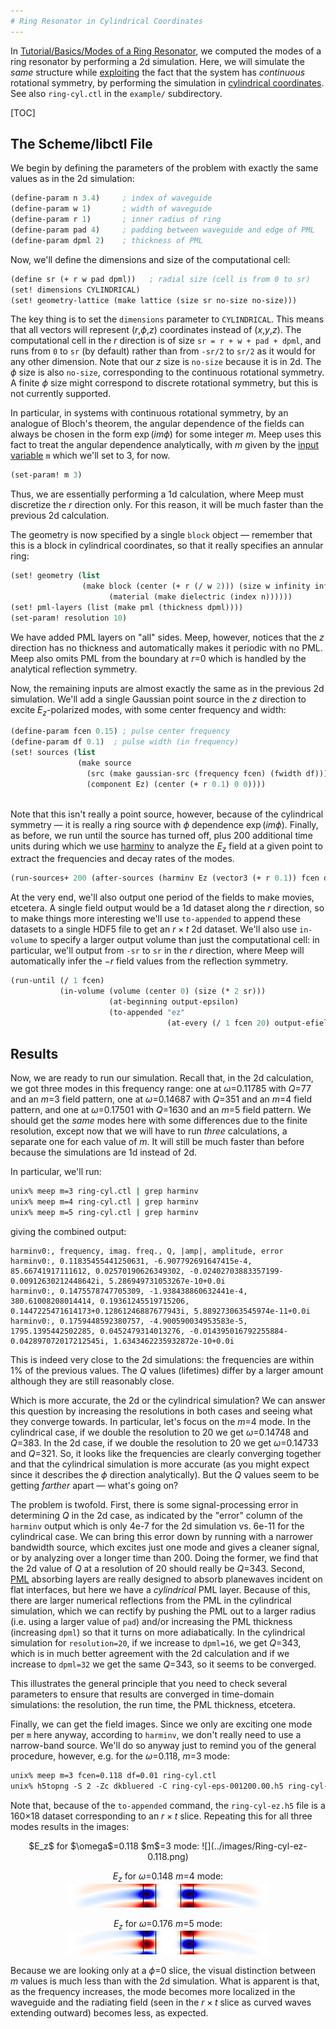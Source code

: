 ```yaml
---
# Ring Resonator in Cylindrical Coordinates
---
```


In [Tutorial/Basics/Modes of a Ring Resonator](Basics/#modes-of-a-ring-resonator), we computed the modes of a ring resonator by performing a 2d simulation. Here, we will simulate the *same* structure while [exploiting](../Exploiting_Symmetry.md) the fact that the system has *continuous* rotational symmetry, by performing the simulation in [cylindrical coordinates](../Cylindrical_Coordinates.md). See also `ring-cyl.ctl` in the `example/` subdirectory.

[TOC]

The Scheme/libctl File
----------------------

We begin by defining the parameters of the problem with exactly the same values as in the 2d simulation:

```scm
(define-param n 3.4)     ; index of waveguide
(define-param w 1)       ; width of waveguide
(define-param r 1)       ; inner radius of ring
(define-param pad 4)     ; padding between waveguide and edge of PML
(define-param dpml 2)    ; thickness of PML
```

Now, we'll define the dimensions and size of the computational cell:

```scm
(define sr (+ r w pad dpml))   ; radial size (cell is from 0 to sr)
(set! dimensions CYLINDRICAL)
(set! geometry-lattice (make lattice (size sr no-size no-size)))
```

The key thing is to set the `dimensions` parameter to `CYLINDRICAL`. This means that all vectors will represent ($r$,$\phi$,$z$) coordinates instead of ($x$,$y$,$z$). The computational cell in the $r$ direction is of size `sr = r + w + pad + dpml`, and runs from `0` to `sr` (by default) rather than from `-sr/2` to `sr/2` as it would for any other dimension. Note that our $z$ size is `no-size` because it is in 2d. The $\phi$ size is also `no-size`, corresponding to the continuous rotational symmetry. A finite $\phi$ size might correspond to discrete rotational symmetry, but this is not currently supported.

In particular, in systems with continuous rotational symmetry, by an analogue of Bloch's theorem, the angular dependence of the fields can always be chosen in the form $\exp(i m \phi)$ for some integer $m$. Meep uses this fact to treat the angular dependence analytically, with $m$ given by the [input variable](../Scheme_User_Interface.md#input-variables) `m` which we'll set to 3, for now.

```scm
(set-param! m 3)
```

Thus, we are essentially performing a 1d calculation, where Meep must discretize the $r$ direction only. For this reason, it will be much faster than the previous 2d calculation.

The geometry is now specified by a single `block` object &mdash; remember that this is a block in cylindrical coordinates, so that it really specifies an annular ring:

```scm
(set! geometry (list
                (make block (center (+ r (/ w 2))) (size w infinity infinity)
                      (material (make dielectric (index n))))))
(set! pml-layers (list (make pml (thickness dpml))))
(set-param! resolution 10)
```

We have added PML layers on "all" sides. Meep, however, notices that the $z$ direction has no thickness and automatically makes it periodic with no PML. Meep also omits PML from the boundary at $r$=0 which is handled by the analytical reflection symmetry.

Now, the remaining inputs are almost exactly the same as in the previous 2d simulation. We'll add a single Gaussian point source in the $z$ direction to excite $E_z$-polarized modes, with some center frequency and width:

```scm
(define-param fcen 0.15) ; pulse center frequency                            
(define-param df 0.1)  ; pulse width (in frequency) 
(set! sources (list
               (make source
                 (src (make gaussian-src (frequency fcen) (fwidth df)))
                 (component Ez) (center (+ r 0.1) 0 0))))
              
```

Note that this isn't really a point source, however, because of the cylindrical symmetry &mdash; it is really a ring source with $\phi$ dependence $\exp(i m \phi)$. Finally, as before, we run until the source has turned off, plus 200 additional time units during which we use [harminv](https://github.com/stevengj/harminv) to analyze the $E_z$ field at a given point to extract the frequencies and decay rates of the modes.

```scm
(run-sources+ 200 (after-sources (harminv Ez (vector3 (+ r 0.1)) fcen df)))
```

At the very end, we'll also output one period of the fields to make movies, etcetera. A single field output would be a 1d dataset along the $r$ direction, so to make things more interesting we'll use `to-appended` to append these datasets to a single HDF5 file to get an $r \times t$ 2d dataset. We'll also use `in-volume` to specify a larger output volume than just the computational cell: in particular, we'll output from `-sr` to `sr` in the $r$ direction, where Meep will automatically infer the $-r$ field values from the reflection symmetry.

```scm
(run-until (/ 1 fcen) 
           (in-volume (volume (center 0) (size (* 2 sr)))
                      (at-beginning output-epsilon)
                      (to-appended "ez" 
                                   (at-every (/ 1 fcen 20) output-efield-z))))
```

Results
-------

Now, we are ready to run our simulation. Recall that, in the 2d calculation, we got three modes in this frequency range: one at $\omega$=0.11785 with $Q$=77 and an $m$=3 field pattern, one at $\omega$=0.14687 with $Q$=351 and an $m$=4 field pattern, and one at $\omega$=0.17501 with $Q$=1630 and an $m$=5 field pattern. We should get the *same* modes here with some differences due to the finite resolution, except now that we will have to run *three* calculations, a separate one for each value of $m$. It will still be much faster than before because the simulations are 1d instead of 2d.

In particular, we'll run:

```sh
unix% meep m=3 ring-cyl.ctl | grep harminv
unix% meep m=4 ring-cyl.ctl | grep harminv
unix% meep m=5 ring-cyl.ctl | grep harminv
```

giving the combined output:

```
harminv0:, frequency, imag. freq., Q, |amp|, amplitude, error
harminv0:, 0.11835455441250631, -6.907792691647415e-4, 85.66741917111612, 0.02570190626349302, -0.02402703883357199-0.00912630212448642i, 5.286949731053267e-10+0.0i
harminv0:, 0.1475578747705309, -1.938438860632441e-4, 380.61008208014414, 0.19361245519715206, 0.1447225471614173+0.12861246887677943i, 5.889273063545974e-11+0.0i
harminv0:, 0.1759448592380757, -4.900590034953583e-5, 1795.1395442502285, 0.0452479314013276, -0.014395016792255884-0.042897072017212545i, 1.6343462235932872e-10+0.0i
```

This is indeed very close to the 2d simulations: the frequencies are within 1% of the previous values. The $Q$ values (lifetimes) differ by a larger amount although they are still reasonably close.

Which is more accurate, the 2d or the cylindrical simulation? We can answer this question by increasing the resolutions in both cases and seeing what they converge towards. In particular, let's focus on the $m$=4 mode. In the cylindrical case, if we double the resolution to 20 we get $\omega$=0.14748 and $Q$=383. In the 2d case, if we double the resolution to 20 we get $\omega$=0.14733 and $Q$=321. So, it looks like the frequencies are clearly converging together and that the cylindrical simulation is more accurate (as you might expect since it describes the $\phi$ direction analytically). But the $Q$ values seem to be getting *farther* apart &mdash; what's going on?

The problem is twofold. First, there is some signal-processing error in determining $Q$ in the 2d case, as indicated by the "error" column of the `harminv` output which is only 4e-7 for the 2d simulation vs. 6e-11 for the cylindrical case. We can bring this error down by running with a narrower bandwidth source, which excites just one mode and gives a cleaner signal, or by analyzing over a longer time than 200. Doing the former, we find that the 2d value of $Q$ at a resolution of 20 should really be $Q$=343. Second, [PML](../Perfectly_Matched_Layer.md) absorbing layers are really designed to absorb planewaves incident on flat interfaces, but here we have a *cylindrical* PML layer. Because of this, there are larger numerical reflections from the PML in the cylindrical simulation, which we can rectify by pushing the PML out to a larger radius (i.e. using a larger value of `pad`) and/or increasing the PML thickness (increasing `dpml`) so that it turns on more adiabatically. In the cylindrical simulation for `resolution=20`, if we increase to `dpml=16`, we get $Q$=343, which is in much better agreement with the 2d calculation and if we increase to `dpml=32` we get the same $Q$=343, so it seems to be converged.

This illustrates the general principle that you need to check several parameters to ensure that results are converged in time-domain simulations: the resolution, the run time, the PML thickness, etcetera.

Finally, we can get the field images. Since we only are exciting one mode per `m` here anyway, according to `harminv`, we don't really need to use a narrow-band source. We'll do so anyway just to remind you of the general procedure, however, e.g. for the $\omega$=0.118, $m$=3 mode:

```sh
unix% meep m=3 fcen=0.118 df=0.01 ring-cyl.ctl
unix% h5topng -S 2 -Zc dkbluered -C ring-cyl-eps-001200.00.h5 ring-cyl-ez.h5
```

Note that, because of the `to-appended` command, the `ring-cyl-ez.h5` file is a 160$\times$18 dataset corresponding to an $r \times t$ slice. Repeating this for all three modes results in the images:

<center>
$E_z$ for $\omega$=0.118 $m$=3 mode:  
![](../images/Ring-cyl-ez-0.118.png)

$E_z$ for $\omega$=0.148 $m$=4 mode:  
![](../images/Ring-cyl-ez-0.148.png)

$E_z$ for $\omega$=0.176 $m$=5 mode:  
![](../images/Ring-cyl-ez-0.176.png)
</center>

Because we are looking only at a $\phi$=0 slice, the visual distinction between $m$ values is much less than with the 2d simulation. What is apparent is that, as the frequency increases, the mode becomes more localized in the waveguide and the radiating field (seen in the $r \times t$ slice as curved waves extending outward) becomes less, as expected.
